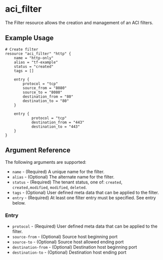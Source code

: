 # aci_filter

The Filter resource allows the creation and management of an ACI filters.

## Example Usage

```hcl
# Create filter
resource "aci_filter" "http" {
    name = "http-only"
    alias = "tf-example"    
    status = "created"
    tags = []
    
    entry {
        protocol = "tcp"
        source_from = "8080"
        source_to = "8080"
        destination_from = "80"
        destination_to = "80"
    }
    
    entry {
            protocol = "tcp"
            destination_from = "443"
            destination_to = "443"
    }
}
```

## Argument Reference

The following arguments are supported:

* `name` - (Required) A unique name for the filter.
* `alias` - (Optional) The alternate name for the filter.
* `status` - (Required) The tenant status, one of: `created`, `created,modified`, `modified`, `deleted`.  
* `tags` - (Optional) User defined meta data that can be applied to the filter.
* `entry` - (Required) At least one filter entry must be specified. See entry below.

### Entry
* `protocol` - (Required) User defined meta data that can be applied to the filter.
* `source-from` - (Optional) Source host beginning port
* `source-to` - (Optional) Source host allowed ending port
* `destination-from` - (Optional) Destination host beginning port
* `destination-to` - (Optional) Destination host ending port